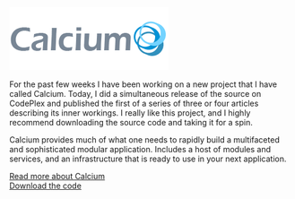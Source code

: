 ![Calcium Logo](/assets/images/CalciumFirstLogo.png)

For the past few weeks I have been working on a new project that I have called Calcium. 
Today, I did a simultaneous release of the source on CodePlex and published the first of a series of three or four articles describing its inner workings. I really like this project, and I highly recommend downloading the source code and taking it for a spin.

Calcium provides much of what one needs to rapidly build a multifaceted and sophisticated modular application. 
Includes a host of modules and services, and an infrastructure that is ready to use in your next application.

[Read more about Calcium](http://www.codeproject.com/KB/WPF/CalciumPart01.aspx)  
[Download the code](http://calcium.codeplex.com/)

